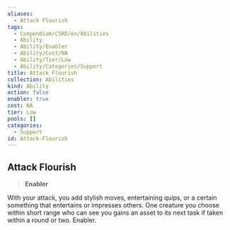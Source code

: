```yaml
---
aliases:
  - Attack Flourish
tags:
  - Compendium/CSRD/en/Abilities
  - Ability
  - Ability/Enabler
  - Ability/Cost/NA
  - Ability/Tier/Low
  - Ability/Categories/Support
title: Attack Flourish
collection: Abilities
kind: Ability
action: false
enabler: true
cost: NA
tier: Low
pools: []
categories:
  - Support
id: Attack-Flourish
---
```

## Attack Flourish  
  
>**Enabler**
  
  
  
With your attack, you add stylish moves, entertaining quips, or a certain something that entertains or impresses others. One creature you choose within short range who can see you gains an asset to its next task if taken within a round or two. Enabler.
